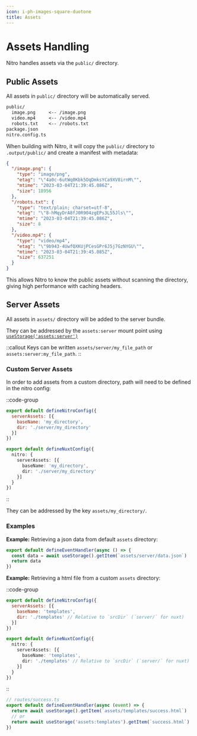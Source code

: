 ```yaml
---
icon: i-ph-images-square-duotone
title: Assets
---
```


# Assets Handling

Nitro handles assets via the `public/` directory.

## Public Assets

All assets in `public/` directory will be automatically served.

```md
public/
  image.png     <-- /image.png
  video.mp4     <-- /video.mp4
  robots.txt    <-- /robots.txt
package.json
nitro.config.ts
```

When building with Nitro, it will copy the `public/` directory to `.output/public/` and create a manifest with metadata:

```json
{
  "/image.png": {
    "type": "image/png",
    "etag": "\"4a0c-6utWq0Kbk5OqDmksYCa9XV8irnM\"",
    "mtime": "2023-03-04T21:39:45.086Z",
    "size": 18956
  },
  "/robots.txt": {
    "type": "text/plain; charset=utf-8",
    "etag": "\"8-hMqyDrA8fJ0R904zgEPs3L55Jls\"",
    "mtime": "2023-03-04T21:39:45.086Z",
    "size": 8
  },
  "/video.mp4": {
    "type": "video/mp4",
    "etag": "\"9b943-4UwfQXKUjPCesGPr6J5j7GzNYGU\"",
    "mtime": "2023-03-04T21:39:45.085Z",
    "size": 637251
  }
}
```

This allows Nitro to know the public assets without scanning the directory, giving high performance with caching headers.

## Server Assets

All assets in `assets/` directory will be added to the server bundle.

They can be addressed by the `assets:server` mount point using [`useStorage('assets:server')`](/guide/storage)

::callout
Keys can be written `assets/server/my_file_path` or `assets:server:my_file_path`.
::

### Custom Server Assets

In order to add assets from a custom directory, path will need to be defined in the nitro config:

::code-group
```js [nitro.config.ts]
export default defineNitroConfig({
  serverAssets: [{
    baseName: 'my_directory',
    dir: './server/my_directory'
  }]
})
```
```ts [nuxt.config.ts]
export default defineNuxtConfig({
  nitro: {
    serverAssets: [{
      baseName: 'my_directory',
      dir: './server/my_directory'
    }]
  }
})
```
::

They can be addressed by the key `assets/my_directory/`.

### Examples

**Example:** Retrieving a json data from default `assets` directory:

```js
export default defineEventHandler(async () => {
  const data = await useStorage().getItem(`assets/server/data.json`)
  return data
})
```

**Example:** Retrieving a html file from a custom `assets` directory:

::code-group
```js [nitro.config.ts]
export default defineNitroConfig({
  serverAssets: [{
    baseName: 'templates',
    dir: './templates' // Relative to `srcDir` (`server/` for nuxt)
  }]
})
```
```ts [nuxt.config.ts]
export default defineNuxtConfig({
  nitro: {
    serverAssets: [{
      baseName: 'templates',
      dir: './templates' // Relative to `srcDir` (`server/` for nuxt)
    }]
  }
})
```
::

```js
// routes/success.ts
export default defineEventHandler(async (event) => {
  return await useStorage().getItem(`assets/templates/success.html`)
  // or
  return await useStorage('assets:templates').getItem(`success.html`)
})
```
